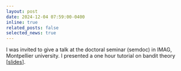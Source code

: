 ```yaml
---
layout: post
date: 2024-12-04 07:59:00-0400
inline: true
related_posts: false
selected_news: true
---
```


I was invited to give a talk at the doctoral seminar (semdoc) in IMAG, Montpellier university. I presented a one hour tutorial on bandit theory [<a href="https://victorthuot.github.io/assets/pdf/slides_semdoc_dec2024.pdf">slides</a>]. 
